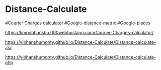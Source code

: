 # Distance-Calculate
#Courier Charges calculator
#Google-distance-matrix
#Google-places


https://kmrvibhanshu.000webhostapp.com/Courier-Charges-calculator/

https://vibhanshumonty.github.io/Distance-Calculate/Distance-calculate-Js/

https://vibhanshumonty.github.io/Distance-Calculate/Distance-calculate-php
